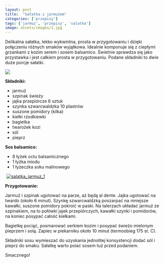 ```yaml
---
layout: post
title:  "Sałatka z jarmużem"
categories: ['przepisy']
tags: ['jarmuz', 'przepisy', 'salatka']
image: assets/images/1.jpg
---
```

Delikatna sałatka, lekko wykwintna, prosta w przygotowaniu i dzięki połączeniu różnych smaków wyjątkowa. Idealnie komponuje się z ciepłymi grzankami z kozim serem i sosem balsamico. Świetnie sprawdza się jako przystawka i jest całkiem prosta w przygotowaniu. Podane składniki to dwie duże porcje sałatki.

![](https://kobietazesmakiem.pl/wp-content/uploads/2015/01/salatka_jarmuz-222x300.jpg)

**Składniki:**
* jarmuż
* szpinak świeży
* jajka przepiórcze 6 sztuk
* szynka szwarcwaldzka 10 plastrów
* suszone pomidory (kilka)
* kiełki rzodkiewki
* bagietka
* twarożek kozi
* sól
* pieprz


**Sos balsamico:**
* 8 łyżek octu balsamicznego
* 1 łyżka miodu
* 1 łyżeczka soku malinowego


 [![salatka_jarmuz_1](http://kobieta-ze-smakiem.pl/wp-content/uploads/2015/01/salatka_jarmuz_1-222x300.jpg)](http://kobieta-ze-smakiem.pl/wp-content/uploads/2015/01/salatka_jarmuz_1.jpg)


**Przygotowanie:**

Jarmuż i szpinak ugotować na parze, aż będą al dente. Jajka ugotować na twardo (około 6 minut). Szynkę szwarcwaldzką poszarpać na mniejsze kawałki, suszone pomidory pokroić w paski. Na talerzach układać jarmuż ze szpinakiem, na to połówki jajek przepiórczych, kawałki szynki i pomidorów, na koniec posypać całość kiełkami.

Bagietkę pociąć, posmarować serkiem kozim i posypać świeżo mielonym pieprzem i solą. Zapiec w piekarniku około 10 minut (termoobieg 175 st. C).

Składniki sosu wymieszać do uzyskania jednolitej konsystencji dodać sól i pieprz do smaku. Sałatkę warto polać sosem tuż przed podaniem.

Smacznego!
    